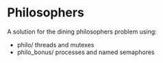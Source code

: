 # Philosophers
A solution for the dining philosophers problem using:
- philo/	threads and mutexes  
- philo_bonus/ processes and named semaphores  